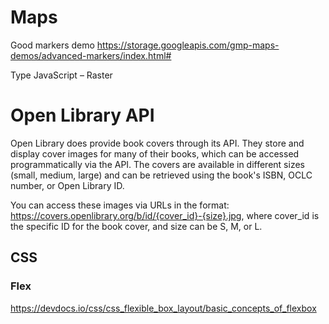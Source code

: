 

# Maps
Good markers demo
https://storage.googleapis.com/gmp-maps-demos/advanced-markers/index.html#


Type JavaScript – Raster

# Open Library API

Open Library does provide book covers through its API. They store and display cover images for many of their books, which can be accessed programmatically via the API. The covers are available in different sizes (small, medium, large) and can be retrieved using the book's ISBN, OCLC number, or Open Library ID.

You can access these images via URLs in the format:
https://covers.openlibrary.org/b/id/{cover_id}-{size}.jpg, where cover_id is the specific ID for the book cover, and size can be S, M, or L.


## CSS 

### Flex
https://devdocs.io/css/css_flexible_box_layout/basic_concepts_of_flexbox


